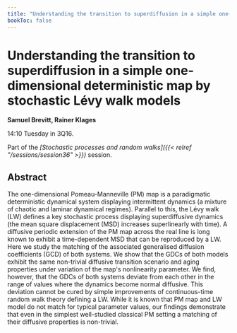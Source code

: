 ```yaml
---
title: "Understanding the transition to superdiffusion in a simple one-dimensional deterministic map by stochastic Lévy walk models"
bookToc: false
---
```


# Understanding the transition to superdiffusion in a simple one-dimensional deterministic map by stochastic Lévy walk models

**Samuel Brevitt, Rainer Klages**

14:10 Tuesday in 3Q16.

Part of the *[Stochastic processes and random walks]({{< relref "/sessions/session36" >}})* session.

## Abstract

The one-dimensional Pomeau-Manneville (PM) map is a paradigmatic deterministic dynamical system displaying intermittent dynamics (a mixture of chaotic and laminar dynamical regimes). Parallel to this, the Lévy walk (LW) defines a key stochastic process displaying superdiffusive dynamics (the mean square displacement (MSD) increases superlinearly with time). A diffusive periodic extension of the PM map across the real line is long known to exhibit a time-dependent MSD that can be reproduced by a LW. Here we study the matching of the associated generalised diffusion coefficients (GCD) of both systems. We show that the GDCs of both models exhibit the same non-trivial diffusive transition scenario and aging properties under variation of the map's nonlinearity parameter. We find, however, that the GDCs of both systems deviate from each other in the range of values where the dynamics become normal diffusive. This deviation cannot be cured by simple improvements of continuous-time random walk theory defining a LW. While it is known that PM map and LW model do not match for typical parameter values, our findings demonstrate that even in the simplest well-studied classical PM setting a matching of their diffusive properties is non-trivial.


